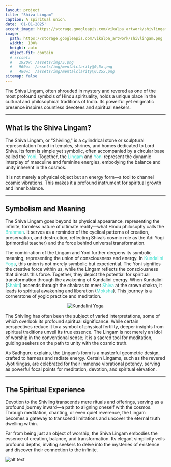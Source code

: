 ```yaml
---
layout: project
title: "Shiva Lingam"
caption: A spiritual union.
date: '01-01-2025'
accent_image: https://storage.googleapis.com/vikalpa_artwork/shivlingam.png  
image: 
  path: https://storage.googleapis.com/vikalpa_artwork/shivlingam.png  
  width:  100%
  height: auto
  object-fit: contain
  # srcset: 
  #   1920w: /assets/img/S.png
  #   960w:  /assets/img/mentalclarity@0,5x.png
  #   480w:  /assets/img/mentalclarity@0,25x.png
sitemap: false
---
```


The Shiva Lingam, often shrouded in mystery and revered as one of the most profound symbols of Hindu spirituality, holds a unique place in the cultural and philosophical traditions of India. Its powerful yet enigmatic presence inspires countless devotees and spiritual seekers.

---

## What Is the Shiva Lingam?

The Shiva Lingam, or "Shivling," is a cylindrical stone or sculptural representation found in temples, shrines, and homes dedicated to Lord Shiva. Its form is simple yet symbolic, often accompanied by a circular base called the <span style="color:turquoise">Yoni</span>. Together, the <span style="color:turquoise">Lingam</span> and <span style="color:turquoise">Yoni</span> represent the dynamic interplay of masculine and feminine energies, embodying the balance and unity inherent in the cosmos.

It is not merely a physical object but an energy form—a tool to channel cosmic vibrations. This makes it a profound instrument for spiritual growth and inner balance.

---

## Symbolism and Meaning

The Shiva Lingam goes beyond its physical appearance, representing the infinite, formless nature of ultimate reality—what Hindu philosophy calls the <span style="color:turquoise">Brahman</span>. It serves as a reminder of the cyclical patterns of creation, preservation, and destruction, reflecting Shiva’s cosmic role as the Adi Yogi (primordial teacher) and the force behind universal transformation.

The combination of the Lingam and Yoni further deepens its symbolic meaning, representing the union of consciousness and energy. In <span style="color:turquoise">Kundalini Yoga</span>, this union is not merely symbolic but experiential. The Yoni signifies the creative force within us, while the Lingam reflects the consciousness that directs this force. Together, they depict the potential for spiritual transformation through the awakening of Kundalini energy. When Kundalini (<span style="color:turquoise">Shakti</span>) ascends through the chakras to meet <span style="color:turquoise">Shiva</span> at the crown chakra, it leads to spiritual awakening and liberation (<span style="color:turquoise">Moksha</span>). This journey is a cornerstone of yogic practice and meditation.

<div style="text-align: center;">
    <img src="https://storage.googleapis.com/vikalpa_artwork/kundaliniyoga.png" alt="Kundalini Yoga">
</div>

The Shivling has often been the subject of varied interpretations, some of which overlook its profound spiritual significance. While certain perspectives reduce it to a symbol of physical fertility, deeper insights from spiritual traditions unveil its true essence. The Lingam is not merely an idol of worship in the conventional sense; it is a sacred tool for meditation, guiding seekers on the path to unity with the cosmic truth.

As Sadhguru explains, the Lingam’s form is a masterful geometric design, crafted to harness and radiate energy. Certain Lingams, such as the revered Jyotirlingas, are celebrated for their immense vibrational potency, serving as powerful focal points for meditation, devotion, and spiritual elevation.

---

## The Spiritual Experience

Devotion to the Shivling transcends mere rituals and offerings, serving as a profound journey inward—a path to aligning oneself with the cosmos. Through meditation, chanting, or even quiet reverence, the Lingam becomes a gateway to transcend limitations and uncover the eternal truth dwelling within.

Far from being just an object of worship, the Shiva Lingam embodies the essence of creation, balance, and transformation. Its elegant simplicity veils profound depths, inviting seekers to delve into the mysteries of existence and discover their connection to the infinite.

![alt text](https://storage.googleapis.com/vikalpa_artwork/shivlingam.png)